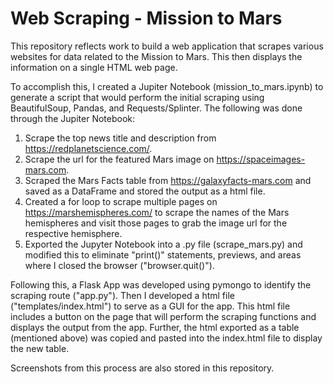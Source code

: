 # Web Scraping - Mission to Mars

This repository reflects work to build a web application that scrapes various websites for data related to the Mission to Mars.  This then displays the information on a single HTML web page.  

To accomplish this, I created a Jupiter Notebook (mission_to_mars.ipynb) to generate a script that would perform the initial scraping using BeautifulSoup, Pandas, and Requests/Splinter.  The following was done through the Jupiter Notebook:

  1.  Scrape the top news title and description from https://redplanetscience.com/.
  2.  Scrape the url for the featured Mars image on https://spaceimages-mars.com.  
  3.  Scraped the Mars Facts table from https://galaxyfacts-mars.com and saved as a DataFrame and stored the output as a html file.
  4.  Created a for loop to scrape multiple pages on https://marshemispheres.com/ to scrape the names of the Mars hemispheres and visit those pages to grab the image url for the respective hemisphere.
  5.  Exported the Jupyter Notebook into a .py file (scrape_mars.py) and modified this to eliminate "print()" statements, previews, and areas where I closed the browser ("browser.quit()").

Following this, a Flask App was developed using pymongo to identify the scraping route ("app.py").  Then I developed a html file ("templates/index.html") to serve as a GUI for the app.  This html file includes a button on the page that will perform the scraping functions and displays the output from the app.  Further, the html exported as a table (mentioned above) was copied and pasted into the index.html file to display the new table.

Screenshots from this process are also stored in this repository.
